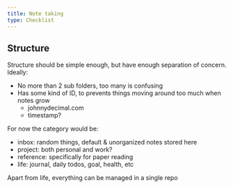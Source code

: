 ```yaml
---
title: Note taking
type: Checklist
---
```


## Structure

Structure should be simple enough, but have enough separation of concern.
Ideally:
 - No more than 2 sub folders, too many is confusing
 - Has some kind of ID, to prevents things moving around too much when notes grow
    - johnnydecimal.com
    - timestamp?

For now the category would be:
- inbox: random things, default & unorganized notes stored here
- project: both personal and work?
- reference: specifically for paper reading 
- life: journal, daily todos, goal, health, etc

Apart from life, everything can be managed in a single repo
